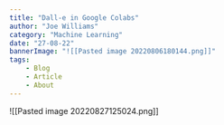```yaml
---
title: "Dall-e in Google Colabs"
author: "Joe Williams"
category: "Machine Learning"
date: "27-08-22"
bannerImage: "![[Pasted image 20220806180144.png]]"
tags:
    - Blog
    - Article
    - About
---
```

![[Pasted image 20220827125024.png]]